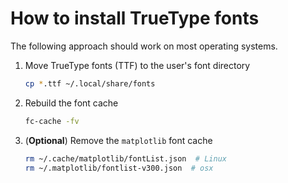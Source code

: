 # How to install TrueType fonts
The following approach should work on most operating systems.

1. Move TrueType fonts (TTF) to the user's font directory
   ```bash
   cp *.ttf ~/.local/share/fonts
    ```

2. Rebuild the font cache
   ```bash
   fc-cache -fv
    ```

3. (__Optional__) Remove the ``matplotlib`` font cache
   ```bash
   rm ~/.cache/matplotlib/fontList.json  # Linux
   rm ~/.matplotlib/fontlist-v300.json  # osx
   ```
